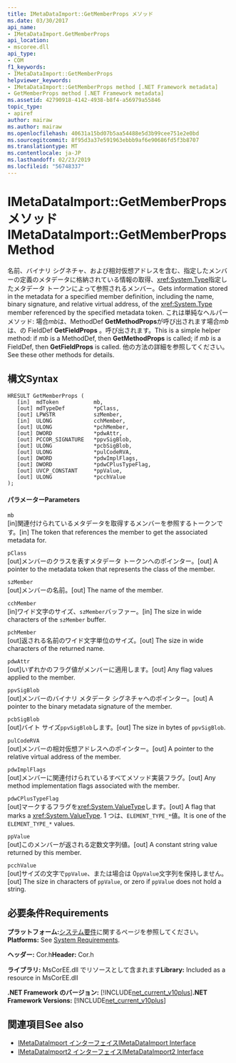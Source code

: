 ```yaml
---
title: IMetaDataImport::GetMemberProps メソッド
ms.date: 03/30/2017
api_name:
- IMetaDataImport.GetMemberProps
api_location:
- mscoree.dll
api_type:
- COM
f1_keywords:
- IMetaDataImport::GetMemberProps
helpviewer_keywords:
- IMetaDataImport::GetMemberProps method [.NET Framework metadata]
- GetMemberProps method [.NET Framework metadata]
ms.assetid: 42790918-4142-4938-b8f4-a56979a55846
topic_type:
- apiref
author: mairaw
ms.author: mairaw
ms.openlocfilehash: 40631a15bd07b5aa54488e5d3b99cee751e2e0bd
ms.sourcegitcommit: 8f95d3a37e591963ebbb9af6e90686fd5f3b8707
ms.translationtype: MT
ms.contentlocale: ja-JP
ms.lasthandoff: 02/23/2019
ms.locfileid: "56748337"
---
```

# <a name="imetadataimportgetmemberprops-method"></a><span data-ttu-id="9c96c-102">IMetaDataImport::GetMemberProps メソッド</span><span class="sxs-lookup"><span data-stu-id="9c96c-102">IMetaDataImport::GetMemberProps Method</span></span>
<span data-ttu-id="9c96c-103">名前、バイナリ シグネチャ、および相対仮想アドレスを含む、指定したメンバーの定義のメタデータに格納されている情報の取得、<xref:System.Type>指定したメタデータ トークンによって参照されるメンバー。</span><span class="sxs-lookup"><span data-stu-id="9c96c-103">Gets information stored in the metadata for a specified member definition, including the name, binary signature, and relative virtual address, of the <xref:System.Type> member referenced by the specified metadata token.</span></span> <span data-ttu-id="9c96c-104">これは単純なヘルパー メソッド: 場合*mb*は、MethodDef **GetMethodProps**が呼び出されます場合*mb*は、の FieldDef **GetFieldProps** 。呼び出されます。</span><span class="sxs-lookup"><span data-stu-id="9c96c-104">This is a simple helper method: if *mb* is a MethodDef, then **GetMethodProps** is called; if *mb* is a FieldDef, then **GetFieldProps** is called.</span></span> <span data-ttu-id="9c96c-105">他の方法の詳細を参照してください。</span><span class="sxs-lookup"><span data-stu-id="9c96c-105">See these other methods for details.</span></span> 
  
## <a name="syntax"></a><span data-ttu-id="9c96c-106">構文</span><span class="sxs-lookup"><span data-stu-id="9c96c-106">Syntax</span></span>  
  
```  
HRESULT GetMemberProps (  
   [in]  mdToken           mb,   
   [out] mdTypeDef         *pClass,  
   [out] LPWSTR            szMember,   
   [in]  ULONG             cchMember,   
   [out] ULONG             *pchMember,   
   [out] DWORD             *pdwAttr,  
   [out] PCCOR_SIGNATURE   *ppvSigBlob,   
   [out] ULONG             *pcbSigBlob,   
   [out] ULONG             *pulCodeRVA,   
   [out] DWORD             *pdwImplFlags,   
   [out] DWORD             *pdwCPlusTypeFlag,   
   [out] UVCP_CONSTANT     *ppValue,  
   [out] ULONG             *pcchValue  
);  
```  
  
#### <a name="parameters"></a><span data-ttu-id="9c96c-107">パラメーター</span><span class="sxs-lookup"><span data-stu-id="9c96c-107">Parameters</span></span>  
 `mb`  
 <span data-ttu-id="9c96c-108">[in]関連付けられているメタデータを取得するメンバーを参照するトークンです。</span><span class="sxs-lookup"><span data-stu-id="9c96c-108">[in] The token that references the member to get the associated metadata for.</span></span>  
  
 `pClass`  
 <span data-ttu-id="9c96c-109">[out]メンバーのクラスを表すメタデータ トークンへのポインター。</span><span class="sxs-lookup"><span data-stu-id="9c96c-109">[out] A pointer to the metadata token that represents the class of the member.</span></span>  
  
 `szMember`  
 <span data-ttu-id="9c96c-110">[out]メンバーの名前。</span><span class="sxs-lookup"><span data-stu-id="9c96c-110">[out] The name of the member.</span></span>  
  
 `cchMember`  
 <span data-ttu-id="9c96c-111">[in]ワイド文字のサイズ、`szMember`バッファー。</span><span class="sxs-lookup"><span data-stu-id="9c96c-111">[in] The size in wide characters of the `szMember` buffer.</span></span>  
  
 `pchMember`  
 <span data-ttu-id="9c96c-112">[out]返される名前のワイド文字単位のサイズ。</span><span class="sxs-lookup"><span data-stu-id="9c96c-112">[out] The size in wide characters of the returned name.</span></span>  
  
 `pdwAttr`  
 <span data-ttu-id="9c96c-113">[out]いずれかのフラグ値がメンバーに適用します。</span><span class="sxs-lookup"><span data-stu-id="9c96c-113">[out] Any flag values applied to the member.</span></span>  
  
 `ppvSigBlob`  
 <span data-ttu-id="9c96c-114">[out]メンバーのバイナリ メタデータ シグネチャへのポインター。</span><span class="sxs-lookup"><span data-stu-id="9c96c-114">[out] A pointer to the binary metadata signature of the member.</span></span>  
  
 `pcbSigBlob`  
 <span data-ttu-id="9c96c-115">[out]バイト サイズ`ppvSigBlob`します。</span><span class="sxs-lookup"><span data-stu-id="9c96c-115">[out] The size in bytes of `ppvSigBlob`.</span></span>  
  
 `pulCodeRVA`  
 <span data-ttu-id="9c96c-116">[out]メンバーの相対仮想アドレスへのポインター。</span><span class="sxs-lookup"><span data-stu-id="9c96c-116">[out] A pointer to the relative virtual address of the member.</span></span>  
  
 `pdwImplFlags`  
 <span data-ttu-id="9c96c-117">[out]メンバーに関連付けられているすべてメソッド実装フラグ。</span><span class="sxs-lookup"><span data-stu-id="9c96c-117">[out] Any method implementation flags associated with the member.</span></span>  
  
 `pdwCPlusTypeFlag`  
 <span data-ttu-id="9c96c-118">[out]マークするフラグを<xref:System.ValueType>します。</span><span class="sxs-lookup"><span data-stu-id="9c96c-118">[out] A flag that marks a <xref:System.ValueType>.</span></span> <span data-ttu-id="9c96c-119">1 つは、`ELEMENT_TYPE_*`値。</span><span class="sxs-lookup"><span data-stu-id="9c96c-119">It is one of the `ELEMENT_TYPE_*` values.</span></span>
  
 `ppValue`  
 <span data-ttu-id="9c96c-120">[out]このメンバーが返される定数文字列値。</span><span class="sxs-lookup"><span data-stu-id="9c96c-120">[out] A constant string value returned by this member.</span></span>  
  
 `pcchValue`  
 <span data-ttu-id="9c96c-121">[out]サイズの文字で`ppValue`、または場合は 0`ppValue`文字列を保持しません。</span><span class="sxs-lookup"><span data-stu-id="9c96c-121">[out] The size in characters of `ppValue`, or zero if `ppValue` does not hold a string.</span></span>  
  
## <a name="requirements"></a><span data-ttu-id="9c96c-122">必要条件</span><span class="sxs-lookup"><span data-stu-id="9c96c-122">Requirements</span></span>  
 <span data-ttu-id="9c96c-123">**プラットフォーム:**[システム要件](../../../../docs/framework/get-started/system-requirements.md)に関するページを参照してください。</span><span class="sxs-lookup"><span data-stu-id="9c96c-123">**Platforms:** See [System Requirements](../../../../docs/framework/get-started/system-requirements.md).</span></span>  
  
 <span data-ttu-id="9c96c-124">**ヘッダー:** Cor.h</span><span class="sxs-lookup"><span data-stu-id="9c96c-124">**Header:** Cor.h</span></span>  
  
 <span data-ttu-id="9c96c-125">**ライブラリ:** MsCorEE.dll でリソースとして含まれます</span><span class="sxs-lookup"><span data-stu-id="9c96c-125">**Library:** Included as a resource in MsCorEE.dll</span></span>  
  
 <span data-ttu-id="9c96c-126">**.NET Framework のバージョン:** [!INCLUDE[net_current_v10plus](../../../../includes/net-current-v10plus-md.md)]</span><span class="sxs-lookup"><span data-stu-id="9c96c-126">**.NET Framework Versions:** [!INCLUDE[net_current_v10plus](../../../../includes/net-current-v10plus-md.md)]</span></span>  
  
## <a name="see-also"></a><span data-ttu-id="9c96c-127">関連項目</span><span class="sxs-lookup"><span data-stu-id="9c96c-127">See also</span></span>
- [<span data-ttu-id="9c96c-128">IMetaDataImport インターフェイス</span><span class="sxs-lookup"><span data-stu-id="9c96c-128">IMetaDataImport Interface</span></span>](../../../../docs/framework/unmanaged-api/metadata/imetadataimport-interface.md)
- [<span data-ttu-id="9c96c-129">IMetaDataImport2 インターフェイス</span><span class="sxs-lookup"><span data-stu-id="9c96c-129">IMetaDataImport2 Interface</span></span>](../../../../docs/framework/unmanaged-api/metadata/imetadataimport2-interface.md)
